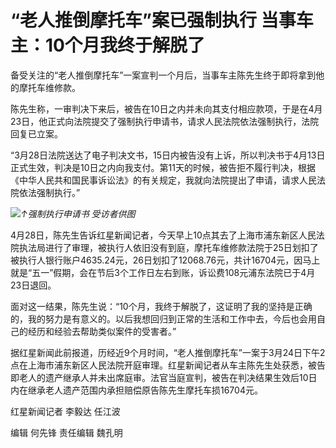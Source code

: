 # “老人推倒摩托车”案已强制执行 当事车主：10个月我终于解脱了

备受关注的“老人推倒摩托车”一案宣判一个月后，当事车主陈先生终于即将拿到他的摩托车维修款。

陈先生称，一审判决下来后，被告在10日之内并未向其支付相应款项，于是在4月23日，他正式向法院提交了强制执行申请书，请求人民法院依法强制执行，法院回复已立案。

“3月28日法院送达了电子判决文书，15日内被告没有上诉，所以判决书于4月13日正式生效，判决是10日之内向我支付。第11天的时候，被告拒不履行判决，根据《中华人民共和国民事诉讼法》的有关规定，我就向法院提出了申请，请求人民法院依法强制执行。”

![](https://inews.gtimg.com/om_bt/Owhpe1udghEd5Ryutu28vG9xJ0xpVa_bAEbuIpm3aZ-x0AA/1000)_↑强制执行申请书
受访者供图_

4月28日，陈先生告诉红星新闻记者，今天早上10点其去了上海市浦东新区人民法院执法局进行了审理，被执行人依旧没有到庭，摩托车维修款法院于25日划扣了被执行人银行账户4635.24元，26日划扣了12068.76元，共计16704元，因马上就是“五一”假期，会在节后3个工作日左右到账，诉讼费108元浦东法院已于4月23日退回。

面对这一结果，陈先生说：“10个月，我终于解脱了，这证明了我的坚持是正确的，我的努力是有意义的。以后我想回归到正常的生活和工作中去，今后也会用自己的经历和经验去帮助类似案件的受害者。”

据红星新闻此前报道，历经近9个月时间，“老人推倒摩托车”一案于3月24日下午2点在上海市浦东新区人民法院开庭审理。红星新闻记者从车主陈先生处获悉，被告即老人的遗产继承人并未出席庭审。法官当庭宣判，被告在判决结果生效后10日内在继承老人遗产范围内承担赔偿原告陈先生摩托车损16704元。

红星新闻记者 李毅达 任江波

编辑 何先锋 责任编辑 魏孔明

